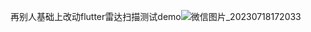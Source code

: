 再别人基础上改动flutter雷达扫描测试demo![微信图片_20230718172033](https://github.com/hstk1993/flutter-radar-scan/assets/50353972/daa01c31-da08-4f10-a917-375d9c48acdc)
